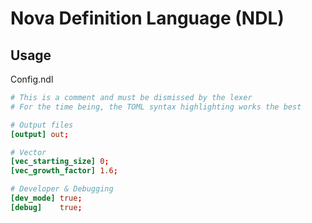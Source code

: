 # Nova Definition Language (NDL)

## Usage

Config.ndl

```toml
# This is a comment and must be dismissed by the lexer
# For the time being, the TOML syntax highlighting works the best

# Output files
[output] out;

# Vector
[vec_starting_size] 0;
[vec_growth_factor] 1.6;

# Developer & Debugging
[dev_mode] true;
[debug]    true;

```
